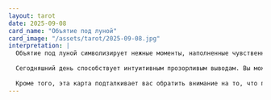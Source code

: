 ```yaml
---
layout: tarot
date: 2025-09-08
card_name: "Объятие под луной"
card_image: "/assets/tarot/2025-09-08.jpg"
interpretation: |
  Объятие под луной символизирует нежные моменты, наполненные чувственностью и гармонией. Эта карта напоминает, что сегодня вы можете ощущать поток эмоций и чувств, глубже соединяясь с собой и окружающим миром. Под лунным светом ваше внутреннее «я» может выйти на передний план, предлагая уникальную возможность понять свои желания и страхи.
  
  Сегодняшний день способствует интуитивным прозорливым выводам. Вы можете обнаружить, что ваши мечты и инстинкты становятся особенно ясными. Позвольте себе быть уязвимыми и открытыми, ведь в этом состоянии вы можете найти поддержку и понимание у других. Объятия под луной также символизируют единение с природой, что может быть особенно полезно в поисках внутреннего спокойствия и умиротворения.
  
  Кроме того, эта карта подталкивает вас обратить внимание на то, что происходит в ваших отношениях. Возможно, вы будете способны наладить более глубокие связи с близкими, выражая свои чувства и эмоции без страха быть непонятыми. Стремитесь к искренности и открытости – они принесут вам радость и счастье. В целом, сегодняшний день обещает быть наполненным вдохновением и внутренним светом, так что позвольте себе почувствовать всю прелесть этого момента.
---
```

